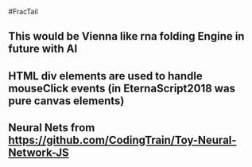#FracTail
	
## This would be Vienna like rna folding Engine in future with AI

## HTML div elements are used to handle mouseClick events (in EternaScript2018 was pure canvas elements)

## Neural Nets from https://github.com/CodingTrain/Toy-Neural-Network-JS